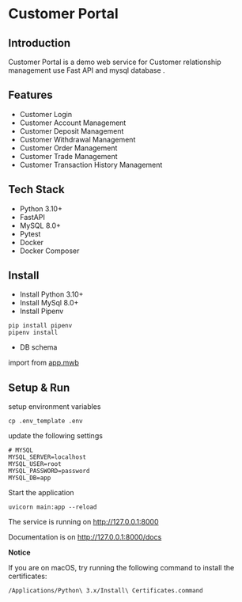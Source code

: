 # Customer Portal

## Introduction

 Customer Portal is a demo web service for Customer relationship management use Fast API and mysql database .

## Features

* Customer Login
* Customer Account Management
* Customer Deposit Management
* Customer Withdrawal Management
* Customer Order Management
* Customer Trade Management
* Customer Transaction History Management

## Tech Stack

* Python 3.10+
* FastAPI
* MySQL 8.0+
* Pytest
* Docker
* Docker Composer

## Install

* Install Python 3.10+
* Install MySql 8.0+
* Install Pipenv

```shell
pip install pipenv
pipenv install
```

* DB schema

import from [app.mwb](app.mwb)

## Setup & Run

setup environment variables

```shell
cp .env_template .env
```
update the following settings

```shell
# MYSQL
MYSQL_SERVER=localhost
MYSQL_USER=root
MYSQL_PASSWORD=password
MYSQL_DB=app
```
Start the application

```shell
uvicorn main:app --reload
```
The service is running on http://127.0.0.1:8000

Documentation is on http://127.0.0.1:8000/docs

**Notice**

If you are on macOS, try running the following command to install the certificates:
```shell
/Applications/Python\ 3.x/Install\ Certificates.command
```
